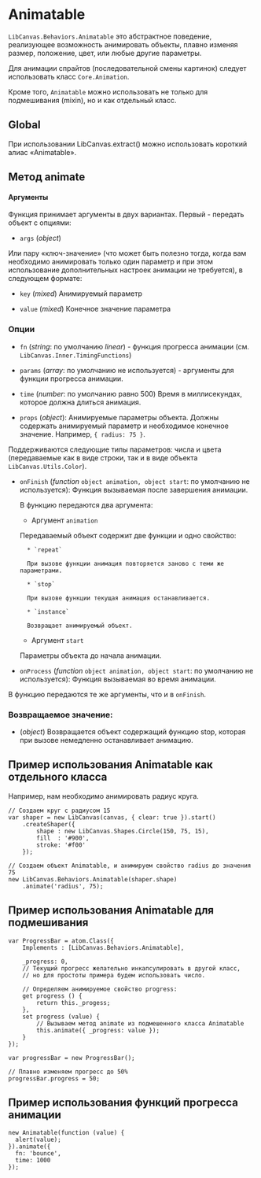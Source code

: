 Animatable
==========

`LibCanvas.Behaviors.Animatable` это абстрактное поведение, реализующее возможность анимировать объекты,
плавно изменяя размер, положение, цвет, или любые другие параметры.

Для анимации спрайтов (последовательной смены картинок) следует использовать класс `Core.Animation`.

Кроме того, `Animatable` можно использовать не только для подмешивания (mixin), но и как отдельный класс.

## Global

При использовании LibCanvas.extract() можно использовать короткий алиас «Animatable».

## Метод animate

#### Аргументы

Функция принимает аргументы в двух вариантах. Первый - передать объект с опциями:

* `args` (*object*)

Или пару «ключ-значение» (что может быть полезно тогда, когда вам необходимо анимировать только один параметр и при этом использование
дополнительных настроек анимации не требуется), в следующем формате:

* `key`   (*mixed*) Анимируемый параметр

* `value` (*mixed*) Конечное значение параметра

### Опции

* `fn`        (*string*: по умолчанию *linear*) - функция прогресса анимации (см. `LibCanvas.Inner.TimingFunctions`)

* `params`    (*array*: по умолчанию не используется) - аргументы для функции прогресса анимации.

* `time`      (*number*: по умолчанию равно 500) Время в миллисекундах, которое должна длиться анимация.

* `props`     (*object*): Анимируемые параметры объекта. Должны содержать анимируемый параметр и необходимое конечное значение. Например, `{ radius: 75 }`.

Поддерживаются следующие типы параметров: числа и цвета (передаваемые как в виде строки, так и в виде объекта `LibCanvas.Utils.Color`).

* `onFinish`  (*function* `object animation, object start`: по умолчанию не используется): Функция вызываемая после завершения анимации.

    В функцию передаются два аргумента:

    * Аргумент `animation`

    Передаваемый объект содержит две функции и одно свойство:

        * `repeat`

        При вызове функции анимация повторяется заново с теми же параметрами.

        * `stop`

        При вызове функции текущая анимация останавливается.

        * `instance`

        Возвращает анимируемый объект.

    * Аргумент `start`

    Параметры объекта до начала анимации.

* `onProcess` (*function* `object animation, object start`: по умолчанию не используется): Функция вызываемая во время анимации.

В функцию передаются те же аргументы, что и в `onFinish`.

### Возвращаемое значение:

* (*object*) Возвращается объект содержащий функцию stop, которая при вызове немедленно останавливает анимацию.

## Пример использования Animatable как отдельного класса

Например, нам необходимо анимировать радиус круга.

    // Создаем круг с радиусом 15
	var shaper = new LibCanvas(canvas, { clear: true }).start()
		.createShaper({
			shape : new LibCanvas.Shapes.Circle(150, 75, 15),
			fill  : '#900',
			stroke: '#f00'
		});

    // Создаем объект Animatable, и анимируем свойство radius до значения 75
    new LibCanvas.Behaviors.Animatable(shaper.shape)
        .animate('radius', 75);

## Пример использования Animatable для подмешивания

    var ProgressBar = atom.Class({
        Implements : [LibCanvas.Behaviors.Animatable],

        _progress: 0,
        // Текущий прогресс желательно инкапсулировать в другой класс,
        // но для простоты примера будем использовать число.

        // Определяем анимируемое свойство progress:
        get progress () {
            return this._progess;
        },
        set progress (value) {
            // Вызываем метод animate из подмешенного класса Animatable
            this.animate({ _progress: value });
        }
    });

    var progressBar = new ProgressBar();

    // Плавно изменяем прогресс до 50%
    progressBar.progress = 50;

## Пример использования функций прогресса анимации

    new Animatable(function (value) {
      alert(value);
    }).animate({
      fn: 'bounce',
      time: 1000
    });
